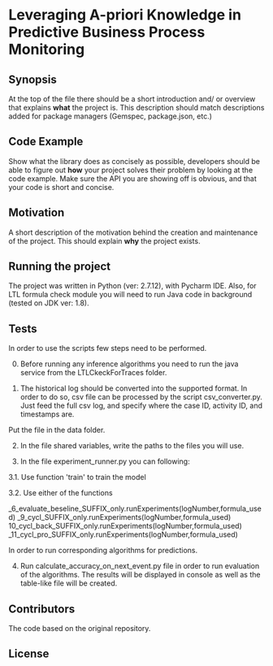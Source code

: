 # Leveraging A-priori Knowledge in Predictive Business Process Monitoring

## Synopsis

At the top of the file there should be a short introduction and/ or overview that explains **what** the project is. This description should match descriptions added for package managers (Gemspec, package.json, etc.)

## Code Example

Show what the library does as concisely as possible, developers should be able to figure out **how** your project solves their problem by looking at the code example. Make sure the API you are showing off is obvious, and that your code is short and concise.

## Motivation

A short description of the motivation behind the creation and maintenance of the project. This should explain **why** the project exists.

## Running the project

The project was written in Python (ver: 2.7.12), with Pycharm IDE. Also, for LTL formula check module you
will need to run Java code in background (tested on JDK ver: 1.8).

## Tests

In order to use the scripts few steps need to be performed.

0. Before running any inference algorithms you need to run the java service from the LTLCkeckForTraces folder.

1. The historical log should be converted into the supported format.
In order to do so, csv file can be processed by the script csv_converter.py.
Just feed the full csv log, and specify where the case ID, activity ID, and timestamps are.

Put the file in the data folder.

2. In the file shared variables, write the paths to the files you will use.

3. In the file experiment_runner.py you can following:

3.1. Use function 'train' to train the model

3.2. Use either of the functions

_6_evaluate_beseline_SUFFIX_only.runExperiments(logNumber,formula_used)
_9_cycl_SUFFIX_only.runExperiments(logNumber,formula_used)
10_cycl_back_SUFFIX_only.runExperiments(logNumber,formula_used)
_11_cycl_pro_SUFFIX_only.runExperiments(logNumber,formula_used)

In order to run corresponding algorithms for predictions.

4. Run calculate_accuracy_on_next_event.py file in order to run evaluation of the algorithms.
The results will be displayed in console as well as the table-like file will be created.

## Contributors


The code based on the original repository.

## License



